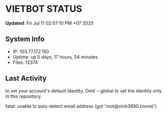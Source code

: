 # VIETBOT STATUS
**Updated**: Fri Jul 11 02:07:10 PM +07 2025

## System Info
- IP: 103.77.172.150
- Uptime: up 5 days, 17 hours, 54 minutes
- Files: 12374

## Last Activity

to set your account's default identity.
Omit --global to set the identity only in this repository.

fatal: unable to auto-detect email address (got 'root@vinh3690.(none)')
